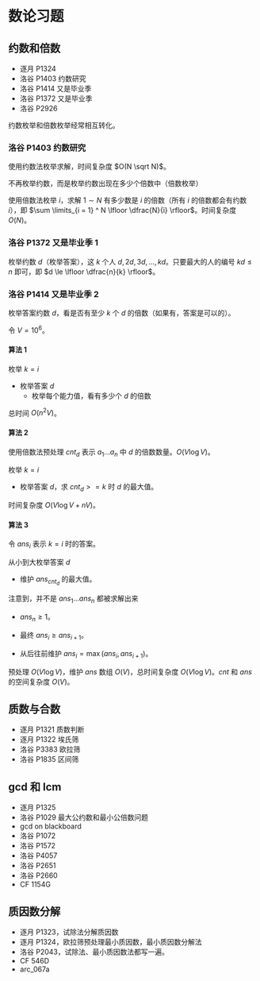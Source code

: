 # 数论习题

## 约数和倍数

- 逐月 P1324
- 洛谷 P1403 约数研究
- 洛谷 P1414 又是毕业季
- 洛谷 P1372 又是毕业季
- 洛谷 P2926

约数枚举和倍数枚举经常相互转化。

### 洛谷 P1403 约数研究

使用约数法枚举求解，时间复杂度 $O(N \sqrt N)$。

不再枚举约数，而是枚举约数出现在多少个倍数中（倍数枚举）

使用倍数法枚举 $i$，求解 $1 \sim N$ 有多少数是 $i$ 的倍数（所有 $i$ 的倍数都会有约数 $i$），即 $\sum \limits_{i = 1} ^ N \lfloor \dfrac{N}{i} \rfloor$。时间复杂度 $O(N)$。

### 洛谷 P1372 又是毕业季 1

枚举约数 $d$（枚举答案），这 $k$ 个人 $d, 2d, 3d, \dots, kd$。只要最大的人的编号 $kd \le n$ 即可，即 $d \le \lfloor \dfrac{n}{k} \rfloor$。

### 洛谷 P1414 又是毕业季 2

枚举答案约数 $d$，看是否有至少 $k$ 个 $d$ 的倍数（如果有，答案是可以的）。

令 $V = 10^6$。

#### 算法 1

枚举 $k = i$

- 枚举答案 $d$
  - 枚举每个能力值，看有多少个 $d$ 的倍数

总时间 $O(n^2V)$。

#### 算法 2

使用倍数法预处理 $cnt_d$ 表示 $a_1 \dots a_n$ 中 $d$ 的倍数数量。$O(V \log V)$。

枚举 $k = i$

- 枚举答案 $d$，求 $cnt_d >= k$ 时 $d$ 的最大值。

时间复杂度 $O(V \log V + nV)$。

#### 算法 3

令 $ans_i$ 表示 $k = i$ 时的答案。

从小到大枚举答案 $d$

- 维护 $ans_{cnt_d}$ 的最大值。

注意到，并不是 $ans_1 \dots ans_n$ 都被求解出来

- $ans_n \ge 1$。
- 最终 $ans_i \ge ans_{i + 1}$。

- 从后往前维护 $ans_i = \max(ans_i, ans_{i + 1})$。

预处理 $O(V \log V)$，维护 $ans$ 数组 $O(V)$，总时间复杂度 $O(V \log V)$。$cnt$ 和 $ans$ 的空间复杂度 $O(V)$。

## 质数与合数

- 逐月 P1321 质数判断
- 逐月 P1322 埃氏筛
- 洛谷 P3383 欧拉筛
- 洛谷 P1835 区间筛

## gcd 和 lcm

- 逐月 P1325
- 洛谷 P1029 最大公约数和最小公倍数问题
- gcd on blackboard
- 洛谷 P1072
- 洛谷 P1572
- 洛谷 P4057
- 洛谷 P2651
- 洛谷 P2660
- CF 1154G

## 质因数分解

- 逐月 P1323，试除法分解质因数
- 逐月 P1324，欧拉筛预处理最小质因数，最小质因数分解法
- 洛谷 P2043，试除法、最小质因数法都写一遍。
- CF 546D
- arc_067a
